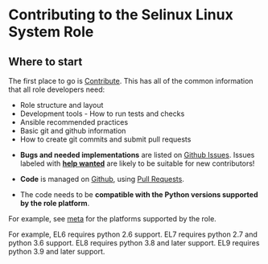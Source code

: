 Contributing to the Selinux Linux System Role
=============================================

Where to start
--------------

The first place to go is [Contribute](https://linux-system-roles.github.io/contribute.html).
This has all of the common information that all role developers need:
* Role structure and layout
* Development tools - How to run tests and checks
* Ansible recommended practices
* Basic git and github information
* How to create git commits and submit pull requests

- **Bugs and needed implementations** are listed on [Github
  Issues](https://github.com/linux-system-roles/selinux/issues). Issues labeled with
[**help
wanted**](https://github.com/linux-system-roles/selinux/issues?q=is%3Aissue+is%3Aopen+label%3A%22help+wanted%22)
are likely to be suitable for new contributors!

- **Code** is managed on
  [Github](https://github.com/linux-system-roles/selinux), using [Pull
Requests](https://help.github.com/en/github/collaborating-with-issues-and-pull-requests/about-pull-requests).

- The code needs to be **compatible with the Python versions supported by the role platform**.

For example, see [meta](https://github.com/linux-system-roles/selinux/blob/main/meta/main.yml)
for the platforms supported by the role.

For example, EL6 requires python 2.6 support.  EL7 requires python 2.7 and python 3.6 support.  EL8 requires
python 3.8 and later support.  EL9 requires python 3.9 and later support.
